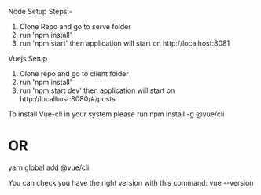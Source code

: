 Node Setup Steps:-

1. Clone Repo and go to serve folder
2. run 'npm install'
3. run 'npm start' then application will start on http://localhost:8081

Vuejs Setup
1. Clone repo and go to client folder
2. run 'npm install'
3. run 'npm start dev' then application will start on http://localhost:8080/#/posts

To install Vue-cli in your system please run 
npm install -g @vue/cli
# OR
yarn global add @vue/cli


You can check you have the right version with this command:
vue --version

